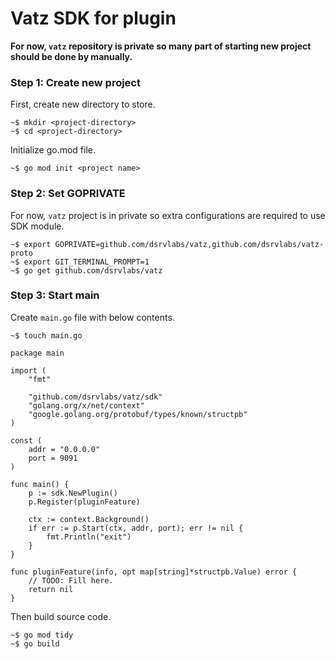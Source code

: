 # Vatz SDK for plugin

**For now, `vatz` repository is private so many part of starting new project should be done by manually.**

### Step 1: Create new project

First, create new directory to store.

```
~$ mkdir <project-directory>
~$ cd <project-directory>
```

Initialize go.mod file.

```
~$ go mod init <project name>
```

### Step 2: Set GOPRIVATE

For now, `vatz` project is in private so extra configurations are required to use SDK module.

```
~$ export GOPRIVATE=github.com/dsrvlabs/vatz,github.com/dsrvlabs/vatz-proto
~$ export GIT_TERMINAL_PROMPT=1
~$ go get github.com/dsrvlabs/vatz
```

### Step 3: Start main

Create `main.go` file with below contents.

```
~$ touch main.go
```

```
package main

import (
	"fmt"

	"github.com/dsrvlabs/vatz/sdk"
	"golang.org/x/net/context"
	"google.golang.org/protobuf/types/known/structpb"
)

const (
	addr = "0.0.0.0"
	port = 9091
)

func main() {
	p := sdk.NewPlugin()
	p.Register(pluginFeature)

	ctx := context.Background()
	if err := p.Start(ctx, addr, port); err != nil {
		fmt.Println("exit")
	}
}

func pluginFeature(info, opt map[string]*structpb.Value) error {
	// TODO: Fill here.
	return nil
}
```

Then build source code.

```
~$ go mod tidy
~$ go build
```
